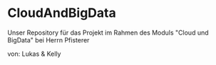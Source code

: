# CloudAndBigData
Unser Repository für das Projekt im Rahmen des Moduls "Cloud und BigData" bei Herrn Pfisterer

von: Lukas & Kelly
